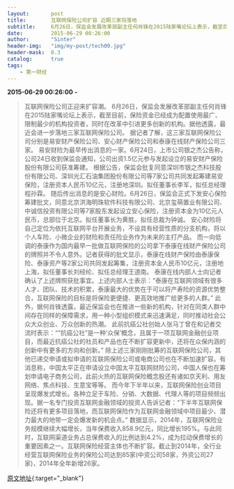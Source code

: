 ```yaml
---
layout:       post
title:        互联网保险公司扩容 近期三家将落地
subtitle:     6月26日，保监会发展改革部副主任何肖锋在2015陆家嘴论坛上表示，截至目前，保险资金已经成为配置使用最广、限制最少的机构投资者，同时在改革中引进更多创新的机构。据他透露，最近会进一步落地三家互联网保险公司。
date:         2015-06-29 00:26:00
author:       "Sinter"
header-img:   "img/my-post/tech09.jpg"
header-mask:  0.3
catalog:      true
tags:
    - 第一财经
---
```


**2015-06-29 00:26:00**  **-**

> 互联网保险公司正迎来扩容潮。
6月26日，保监会发展改革部副主任何肖锋在2015陆家嘴论坛上表示，截至目前，保险资金已经成为配置使用最广、限制最少的机构投资者，同时在改革中引进更多创新的机构。据他透露，最近会进一步落地三家互联网保险公司。
据记者了解，这三家互联网保险公司分别是易安财产保险公司、安心财产保险公司和泰康在线财产保险公司三家。
易安财险为最早传出消息的一家。6月24日，上市公司银之杰公告称，公司24日收到保监会通知，公司出资1.5亿元参与发起设立的易安财产保险股份有限公司获准筹建。
根据公告，保监会批复同意深圳市银之杰科技股份有限公司、深圳光汇石油集团股份有限公司等7家公司共同发起筹建易安保险，注册资本人民币10亿元，注册地深圳。拟任董事长李军，拟任总经理程孙霖。
随后传出消息的是安心财险。6月26日，保监会正式下发安心保险筹建批文，同意北京洪海明珠软件科技有限公司、北京玺萌置业有限公司、中诚信投资有限公司等7家股东发起设立安心保险，注册资本金为10亿元人民币，总部位于北京。拟任董事长为黄胜，拟任总裁为钟诚。
安心财险将自己定位为依托互联网平台开展业务，不设具有经营性质的分支机构，将以个人车险、小微企业的财险和责任险业务作为未来的主打产品。
而一向低调的泰康作为国内最早一批做互联网保险的公司拿下泰康在线财产保险公司的牌照并不令人意外。记者获得的批文显示，泰康在线财产保险由泰康保险、泰康资产等2家公司共同发起筹集，注册资本金人民币10亿元，注册地上海，拟任董事长刘经纶、拟任总经理王道南。
泰康在线内部人士向记者确认了上述牌照获批事宜。上述内部人士表示：“泰康在互联网领域有很多人才、团队、技术的积累，泰康最大的优势在于可以将产寿险的资源优势整合，互联网保险的目标是将保险更便捷、更高效地推广给更多的人群。”
此外，据何肖锋透露，最近保监会也在推进一些新的机构，针对在同类人群中间存在同样的保障需求，用一种小型组织模式来迅速满足，同时推动社会公众大众创业、万众创新的热潮。
此前抗癌公社创始人张马丁曾在和记者交流时表示：““抗癌公社”是一种‘众保’概念，且属于一项互联网金融创业项目，而最近抗癌公社的社员和产品也在不断扩容更新中，还将在众保内涵的创新中有更多的方向和创新。”
除上述三家刚刚批筹的互联网保险公司，其他已递交申请或拟申请的互联网保险公司或电商公司也在不断加速扩容。有消息称，中国太平正在申请设立中国太平互联网财险公司，中国人保也在筹划申请电子商务公司，此前火热的互联网保险概念股还有诸如京天利、用友网络、焦点科技、生意宝等等。
而今年下半年以来，互联网保险创业项目呈现爆发式增长。各种立足于车险、分销、大数据、代理人等的项目频频出现。据一名专门投资互联网金融领域的投资人告诉记者：“下半年互联网保险还将有更多项目落地，而互联网保险作为互联网金融领域中项目最少、潜力最大的地带一定会爆发新的机会点。”
数据显示，2014年，互联网保险业务规模继续大幅增长，当年保费收入858.9亿元，同比增长195%。与此同时，互联网渠道业务占总保费收入的比例达到4.2%，成为拉动保费增长的重要因素之一。互联网保险经营主体也不断扩容。截止到2014年，全行业经营互联网保险业务的保险公司达到85家(中资公司58家，外资公司27家)，2014年全年新增26家。


[原文地址](http://www.yicai.com/news/4638083.html){:target="_blank"}


